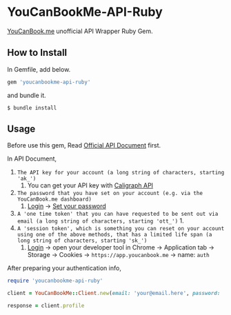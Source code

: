 # YouCanBookMe-API-Ruby
[YouCanBook.me](https://youcanbook.me/) unofficial API Wrapper Ruby Gem. 

## How to Install

In Gemfile, add below.

```ruby
gem 'youcanbookme-api-ruby'
```

and bundle it.

```shell
$ bundle install
```

## Usage

Before use this gem, Read [Official API Document](https://api.youcanbook.me/docs/index.html) first.

In API Document,
1. `The API key for your account (a long string of characters, starting 'ak_')`
    1. You can get your API key with [Caligraph API](https://caligraph.youcanbook.me/docs/index.html)
1. `The password that you have set on your account (e.g. via the YouCanBook.me dashboard)`
    1. [Login](https://app.youcanbook.me/#/login) -> [Set your password](https://app.youcanbook.me/#/account?show=password)
1. `A 'one time token' that you can have requested to be sent out via email (a long string of characters, starting 'ott_')`
    1. 
1. `A 'session token', which is something you can reset on your account using one of the above methods, that has a limited life span (a long string of characters, starting 'sk_')`
    1. [Login](https://app.youcanbook.me/#/login) -> open your developer tool in Chrome -> Application tab -> Storage -> Cookies -> `https://app.youcanbook.me` -> name: `auth`

After preparing your authentication info,

```ruby
require 'youcanbookme-api-ruby'

client = YouCanBookMe::Client.new(email: 'your@email.here', password: 'yourpasswordhere')

response = client.profile
```

